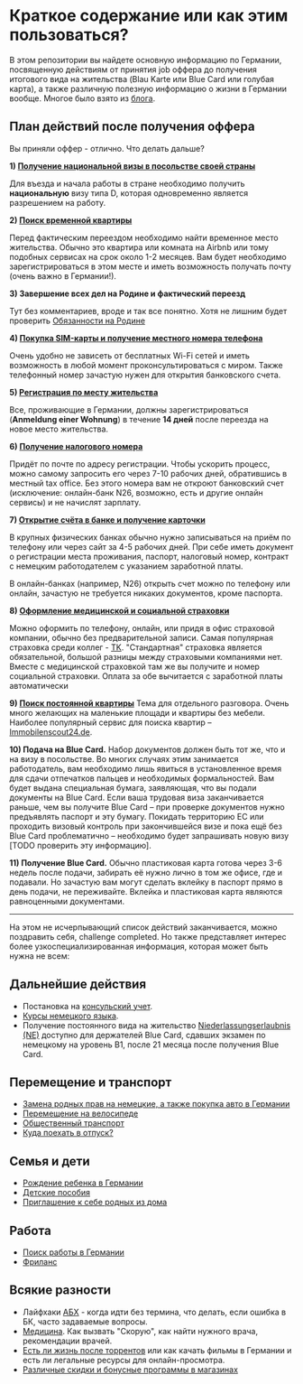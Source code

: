 # Краткое содержание или как этим пользоваться?

В этом репозитории вы найдете основную информацию по Германии, посвященную действиям от принятия job оффера до получения итогового вида на жительства (Blau Karte или Blue Card или голубая карта), а также различную полезную информацию о жизни в Германии вообще. Многое было взято из [блога](http://szhuk.blogspot.de/2015/11/job-offer.html).


## План действий после получения оффера

Вы приняли оффер - отлично. Что делать дальше?

**1) [Получение национальной визы в посольстве своей страны](Виза.md)**

Для въезда и начала работы в стране необходимо получить **национальную** визу типа D, которая одновременно является разрешением на работу.


**2) [Поиск временной квартиры](Квартирный%20вопрос.md)**

Перед фактическим переездом необходимо найти временное место жительства. Обычно это квартира или комната на Airbnb или тому подобных сервисах на срок около 1-2 месяцев. Вам будет необходимо зарегистрироваться в этом месте и иметь возможность получать почту (очень важно в Германии!).


**3) Завершение всех дел на Родине и фактический переезд**

Тут без комментариев, вроде и так все понятно. Хотя не лишним будет проверить [Обязанности на Родине](Обязанности%20на%20Родине.md)


**4) [Покупка SIM-карты и получение местного номера телефона](Мобильная%20связь.md)**

Очень удобно не зависеть от бесплатных Wi-Fi сетей и иметь возможность в любой момент проконсультироваться с миром. Также телефонный номер зачастую нужен для открытия банковского счета.


**5) [Регистрация по месту жительства](Регистрация%20места%20жительства.md)**

Все, проживающие в Германии, должны зарегистрироваться (**Anmeldung einer Wohnung**) в течение **14 дней** после переезда на новое место жительства.


**6) [Получение налогового номера](Налоги.md)**

Придёт по почте по адресу регистрации. Чтобы ускорить процесс, можно самому запросить его через 7-10 рабочих дней, обратившись в местный tax office. Без этого номера вам не откроют банковский счет (исключение: онлайн-банк N26, возможно, есть и другие онлайн сервисы) и не начислят зарплату.


**7) [Открытие счёта в банке и получение карточки](Финансы%20и%20Банки.md)**

В крупных физических банках обычно нужно записываться на приём по телефону или через сайт за 4-5 рабочих дней. При себе иметь документ о регистрации места проживания, паспорт, налоговый номер, контракт с немецким работодателем с указанием заработной платы.

В онлайн-банках (например, N26) открыть счет можно по телефону или онлайн, зачастую не требуется никаких документов, кроме паспорта.


**8) [Оформление медицинской и социальной страховки](Страховки.md)**

Можно оформить по телефону, онлайн, или придя в офис страховой компании, обычно без предварительной записи. Самая популярная страховка среди коллег - [TK](http://tk.de/). "Стандартная" страховка является обязательной, большой разницы между страховыми компаниями нет. Вместе с медицинской страховкой там же вы получите и номер социальной страховки. Оплата за обе вычитается с заработной платы автоматически


**9) [Поиск постоянной квартиры](Квартирный%20вопрос.md)**
Тема для отдельного разговора. Очень много желающих на маленькие площади и квартиры без мебели. Наиболее популярный сервис для поиска квартир – [Immobilenscout24.de](https://www.immobilienscout24.de/).


**10) Подача на Blue Card.** Набор документов должен быть тот же, что и на визу в посольстве. Во многих случаях этим занимается работодатель, вам необходимо лишь явиться в установленное время для сдачи отпечатков пальцев и необходимых формальностей. Вам будет выдана специальная бумага, заявляющая, что вы подали документы на Blue Card. Если ваша трудовая виза заканчивается раньше, чем вы получите Blue Card – при проверке документов нужно предъявлять паспорт и эту бумагу. Покидать территорию ЕС или проходить визовый контроль при закончившейся визе и пока ещё без Blue Card проблематично – необходимо будет запрашивать новую визу [TODO проверить эту информацию].


**11) Получение Blue Card.** Обычно пластиковая карта готова через 3-6 недель после подачи, забирать её нужно лично в том же офисе, где и подавали. Но зачастую вам могут сделать вклейку в паспорт прямо в день подачи, не переживайте. Вклейка и пластиковая карта являются равноценными документами.

-------------

На этом не исчерпывающий список действий заканчивается, можно поздравить себя, challenge completed. Но также представляет интерес более узкоспециализированная информация, которая может быть нужна не всем:

## Дальнейшие действия
- Постановка на [консульский учет](Консульство.md).
- [Курсы немецкого языка](Языковые%20курсы.md).
- Получение постоянного вида на жительство [Niederlassungserlaubnis (NE)](Niederlassungserlaubnis.md) доступно для держателей Blue Card, сдавших экзамен по немецкому на уровень B1, после 21 месяца после получения Blue Card.

## Перемещение и транспорт
- [Замена родных прав на немецкие, а также покупка авто в Германии](Авто.md)
- [Перемещение на велосипеде](Велосипеды.md)
- [Общественный транспорт](Транспорт.md)
- [Куда поехать в отпуск?](Отпуск%20и%20отдых.md)

## Семья и дети
- [Рождение ребенка в Германии](Оформление%20новорожденных.md)
- [Детские пособия](Детские%20пособия.md)
- [Приглашение к себе родных из дома](Приглашение%20(Verpflichtungserklärung).md)

## Работа
- [Поиск работы в Германии](Работа.md)
- [Фриланс](Фриланс.md)

## Всякие разности
- Лайфхаки [АБХ](АБХ.md) - когда идти без термина, что делать, если ошибка в БК, часто задаваемые вопросы.
- [Медицина](Медицина.md). Как вызвать "Скорую", как найти нужного врача, рекомендации врачей.
- [Есть ли жизнь после торрентов](misc.md) или как качать фильмы в Германии и есть ли легальные ресурсы для онлайн-просмотра.
- [Различные скидки и бонусные программы в магазинах](Магазины,%20скидки,%20бонусы.md)